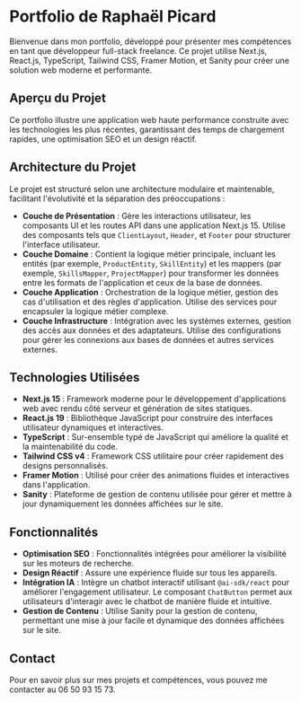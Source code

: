 # Portfolio de Raphaël Picard

Bienvenue dans mon portfolio, développé pour présenter mes compétences en tant que développeur full-stack freelance. Ce projet utilise Next.js, React.js, TypeScript, Tailwind CSS, Framer Motion, et Sanity pour créer une solution web moderne et performante.

## Aperçu du Projet

Ce portfolio illustre une application web haute performance construite avec les technologies les plus récentes, garantissant des temps de chargement rapides, une optimisation SEO et un design réactif.

## Architecture du Projet

Le projet est structuré selon une architecture modulaire et maintenable, facilitant l'évolutivité et la séparation des préoccupations :

- **Couche de Présentation** : Gère les interactions utilisateur, les composants UI et les routes API dans une application Next.js 15. Utilise des composants tels que `ClientLayout`, `Header`, et `Footer` pour structurer l'interface utilisateur.
- **Couche Domaine** : Contient la logique métier principale, incluant les entités (par exemple, `ProductEntity`, `SkillEntity`) et les mappers (par exemple, `SkillsMapper`, `ProjectMapper`) pour transformer les données entre les formats de l'application et ceux de la base de données.
- **Couche Application** : Orchestration de la logique métier, gestion des cas d'utilisation et des règles d'application. Utilise des services pour encapsuler la logique métier complexe.
- **Couche Infrastructure** : Intégration avec les systèmes externes, gestion des accès aux données et des adaptateurs. Utilise des configurations pour gérer les connexions aux bases de données et autres services externes.

## Technologies Utilisées

- **Next.js 15** : Framework moderne pour le développement d'applications web avec rendu côté serveur et génération de sites statiques.
- **React.js 19** : Bibliothèque JavaScript pour construire des interfaces utilisateur dynamiques et interactives.
- **TypeScript** : Sur-ensemble typé de JavaScript qui améliore la qualité et la maintenabilité du code.
- **Tailwind CSS v4** : Framework CSS utilitaire pour créer rapidement des designs personnalisés.
- **Framer Motion** : Utilisé pour créer des animations fluides et interactives dans l'application.
- **Sanity** : Plateforme de gestion de contenu utilisée pour gérer et mettre à jour dynamiquement les données affichées sur le site.

## Fonctionnalités

- **Optimisation SEO** : Fonctionnalités intégrées pour améliorer la visibilité sur les moteurs de recherche.
- **Design Réactif** : Assure une expérience fluide sur tous les appareils.
- **Intégration IA** : Intègre un chatbot interactif utilisant `@ai-sdk/react` pour améliorer l'engagement utilisateur. Le composant `ChatButton` permet aux utilisateurs d'interagir avec le chatbot de manière fluide et intuitive.
- **Gestion de Contenu** : Utilise Sanity pour la gestion de contenu, permettant une mise à jour facile et dynamique des données affichées sur le site.

## Contact

Pour en savoir plus sur mes projets et compétences, vous pouvez me contacter au 06 50 93 15 73.
